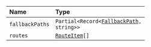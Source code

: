 | Name            | Type                                                                          |
| :-------------- | :---------------------------------------------------------------------------- |
| `fallbackPaths` | <code>Partial<Record<[FallbackPath](../Types/FallbackPath), string\>\></code> |
| `routes`        | <code>[RouteItem](../Types/RouteItem)[]</code>                                |
